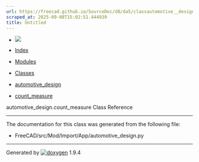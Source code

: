 ```yaml
---
url: https://freecad.github.io/SourceDoc/d8/da5/classautomotive__design_1_1count__measure.html
scraped_at: 2025-09-08T15:02:51.444939
title: Untitled
---
```


  * [ ![](https://www.freecad.org/svg/logo-freecad.svg) ](https://freecadweb.org "FreeCAD")
  * [Index](../../index.html "Index")
  * [Modules](../../modules.html "Modules list")
  * [Classes](../../annotated.html "Annotated list")

  * [automotive_design](../../d4/ddf/namespaceautomotive__design.html)
  * [count_measure](../../d8/da5/classautomotive__design_1_1count__measure.html)

automotive_design.count_measure Class Reference

* * *

The documentation for this class was generated from the following file:

  * FreeCAD/src/Mod/Import/App/automotive_design.py

* * *

Generated by
[![doxygen](../../doxygen.svg)](https://www.doxygen.org/index.html) 1.9.4

